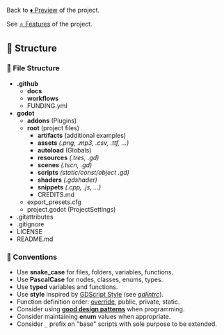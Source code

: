 
Back to [♦️ Preview](https://github.com/TinyTakinTeller/TakinGodotTemplate/blob/master/.github/docs/PREVIEW.md) of the project.

See [⭐ Features](https://github.com/TinyTakinTeller/TakinGodotTemplate/blob/master/.github/docs/FEATURES.md) of the project.



## 📂 Structure


### 📂 File Structure

- **.github**
	- **docs**
	- **workflows**
	- FUNDING.yml
- **godot**
	- **addons** (Plugins)
	- **root** (project files)
		- **artifacts** (additional examples)
		- **assets** *(.png, .mp3, .csv, .ttf, ...)*
		- **autoload** (Globals)
		- **resources** *(.tres, .gd)*
		- **scenes** *(.tscn, .gd)*
		- **scripts** *(static/const/object .gd)*
		- **shaders** *(.gdshader)*
		- **snippets** *(.cpp, .js, ...)*
		- CREDITS.md
	- export_presets.cfg
	- project.godot (ProjectSettings)
- .gitattributes
- .gitignore
- LICENSE
- README.md


### 📜 Conventions

- Use **snake_case** for files, folders, variables, functions.
- Use **PascalCase** for nodes, classes, enums, types.
- Use **typed** variables and functions.
- Use **style** inspired by [GDScript Style](https://docs.godotengine.org/en/stable/tutorials/scripting/gdscript/gdscript_styleguide.html) (see [*gdlintrc*](https://github.com/Scony/godot-gdscript-toolkit/wiki/3.-Linter#tweaking-default-check-settings)).
- Function definition order: [override](https://docs.godotengine.org/en/stable/tutorials/scripting/overridable_functions.html), public, private, static.
- Consider using [**good design patterns**](https://refactoring.guru/design-patterns) when programming.
- Consider maintaining **enum** values when appropriate.
- Consider `_` prefix on "base" scripts with sole purpose to be extended.
